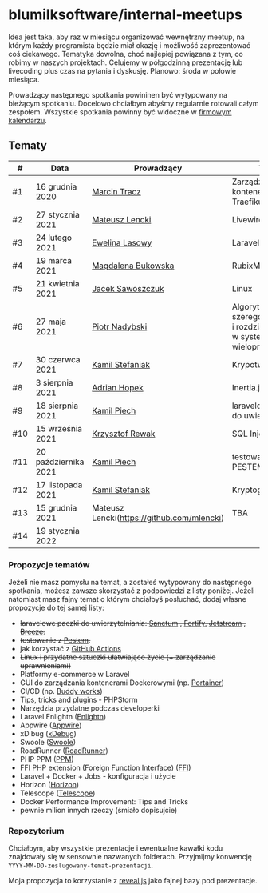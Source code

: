 # blumilksoftware/internal-meetups

Idea jest taka, aby raz w miesiącu organizować wewnętrzny meetup, na którym każdy programista będzie miał okazję i możliwość zaprezentować coś ciekawego. Tematyka dowolna, choć najlepiej powiązana z tym, co robimy w naszych projektach. Celujemy w półgodzinną prezentację lub livecoding plus czas na pytania i dyskusję. Planowo: środa w połowie miesiąca.

Prowadzący następnego spotkania powininen być wytypowany na bieżącym spotkaniu. Docelowo chciałbym abyśmy regularnie rotowali całym zespołem. Wszystkie spotkania powinny być widoczne w [firmowym kalendarzu](https://calendar.google.com/calendar/embed?src=c_6sb1ta5l4qspfdors4gc57fo94%40group.calendar.google.com&ctz=Europe%2FWarsaw).

## Tematy

| # | Data | Prowadzący | Temat | Link |
| --- | --- | --- | --- | --- |
| #1 | 16 grudnia 2020 | [Marcin Tracz](https://github.com/mtracz) | Zarządzanie kontenerami w Traefiku | [link](https://github.com/blumilksoftware/internal-meetups/tree/main/2020-12-16-traefik) |
| #2 | 27 stycznia 2021 | [Mateusz Lencki](https://github.com/mlencki) | Livewire | [link](https://github.com/blumilksoftware/internal-meetups/tree/main/2021-01-27-livewire) |
| #3 | 24 lutego 2021 | [Ewelina Lasowy](https://github.com/EwelinaLasowy) | Laravel Nova | [link](https://github.com/blumilksoftware/internal-meetups/tree/main/2021-02-24-laravel-nova) |
| #4 | 19 marca 2021 | [Magdalena Bukowska](https://github.com/mbukowska) | RubixML | [link](https://github.com/blumilksoftware/internal-meetups/tree/main/2021-03-19-rubixml) |
| #5 | 21 kwietnia 2021 | [Jacek Sawoszczuk](https://github.com/jsawo) | Linux | [link](https://github.com/blumilksoftware/internal-meetups/tree/main/2021-04-21-linux) |
| #6 | 27 maja 2021 | [Piotr Nadybski](https://github.com/nadybski) | Algorytmy szeregowania zadań i rozdziału zasobów w systemach wieloprocesorowych | |
| #7 | 30 czerwca 2021 | [Kamil Stefaniak](https://github.com/husskade) | Krypotwaluty | [link](https://github.com/blumilksoftware/internal-meetups/tree/main/2021-06-30-cryptocurrencies) |
| #8 | 3 sierpnia 2021 | [Adrian Hopek](https://github.com/Baakoma) | Inertia.js | [link](https://github.com/blumilksoftware/internal-meetups/tree/main/2021-08-03-inertia) |
| #9 | 18 sierpnia 2021 | [Kamil Piech](https://github.com/kamilpiech97) | laravelowe paczki do uwierzytelniania | [link](https://github.com/blumilksoftware/internal-meetups/tree/main/2021-08-18-laravel-auth) |
| #10 | 15 września 2021 | [Krzysztof Rewak](https://github.com/krzysztofrewak) | SQL Injection i XSS | [link](https://github.com/blumilksoftware/internal-meetups/tree/main/2021-09-15-web-security) |
| #11 | 20 października 2021 | [Kamil Piech](https://github.com/kamilpiech97) | testowanie z PESTEM | [link](https://github.com/blumilksoftware/internal-meetups/tree/main/2021-10-20-pest) |
| #12 | 17 listopada 2021 | [Kamil Stefaniak](https://github.com/husskade) | Kryptografia | [link](https://github.com/blumilksoftware/internal-meetups/tree/main/2021-11-17-cryptography) |
| #13 | 15 grudnia 2021 | Mateusz Lencki(https://github.com/mlencki) | TBA | |
| #14 | 19 stycznia 2022 | | | |

### Propozycje tematów

Jeżeli nie masz pomysłu na temat, a zostałeś wytypowany do następnego spotkania, możesz zawsze skorzystać z podpowiedzi z listy poniżej. Jeżeli natomiast masz fajny temat o którym chciałbyś posłuchać, dodaj własne propozycje do tej samej listy:

* ~~laravelowe paczki do uwierzytelniania: [Sanctum](https://laravel.com/docs/8.x/sanctum)
  , [Fortify](https://laravel.com/docs/8.x/fortify), [Jetstream](https://jetstream.laravel.com/1.x/introduction.html)
  , [Breeze](https://laravel.com/docs/8.x/starter-kits#laravel-breeze).~~
* ~~testowanie z [Pestem](https://pestphp.com/).~~
* jak korzystać z [GitHub Actions](https://github.com/features/actions)
* ~~Linux i przydatne sztuczki ułatwiające życie (+ zarządzanie uprawnieniami)~~
* Platformy e-commerce w Laravel
* GUI do zarządzania kontenerami Dockerowymi (np. [Portainer](https://www.portainer.io/))
* CI/CD (np. [Buddy works](https://buddy.works/))
* Tips, tricks and plugins - PHPStorm
* Narzędzia przydatne podczas developerki
* Laravel Enlightn ([Enlightn](https://www.laravel-enlightn.com))
* Appwire ([Appwire](https://appwrite.io/))
* xD bug ([xDebug](https://xdebug.org/))
* Swoole ([Swoole](https://www.swoole.co.uk/))
* RoadRunner ([RoadRunner](https://roadrunner.dev/))
* PHP PPM ([PPM](https://github.com/php-pm/php-pm))
* FFI PHP extension (Foreign Function Interface) ([FFI](https://www.php.net/manual/en/book.ffi.php))
* Laravel + Docker + Jobs - konfiguracja i użycie
* Horizon ([Horizon](https://laravel.com/docs/8.x/horizon))
* Telescope ([Telescope](https://laravel.com/docs/8.x/telescope))
* Docker Performance Improvement: Tips and Tricks
* pewnie milion innych rzeczy (śmiało dopisujcie)

### Repozytorium

Chciałbym, aby wszystkie prezentacje i ewentualne kawałki kodu znajdowały się w sensownie nazwanych folderach. Przyjmijmy konwencję `YYYY-MM-DD-zeslugowany-temat-prezentacji`.

Moja propozycja to korzystanie z [reveal.js](https://revealjs.com/) jako fajnej bazy pod prezentacje.
